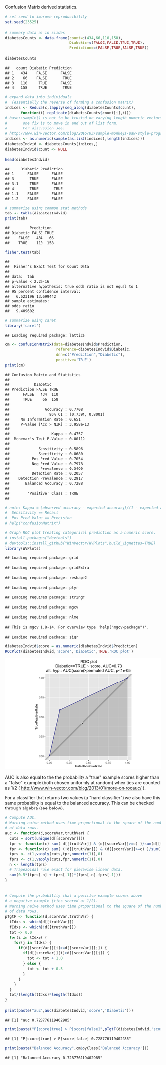 Confusion Matrix derived statistics.

``` r
# set seed to improve reproducibility
set.seed(23525)

# summary data as in slides
diabetesCounts <- data.frame(count=c(434,66,110,158),
                             Diabetic=c(FALSE,FALSE,TRUE,TRUE),
                             Prediction=c(FALSE,TRUE,FALSE,TRUE))

diabetesCounts
```

    ##   count Diabetic Prediction
    ## 1   434    FALSE      FALSE
    ## 2    66    FALSE       TRUE
    ## 3   110     TRUE      FALSE
    ## 4   158     TRUE       TRUE

``` r
# expand data into individuals
#  (essentially the reverse of forming a confusion matrix)
indices <- Reduce(c,lapply(seq_along(diabetesCounts$count),
       function(i) replicate(diabetesCounts$count[i],i)))
# base::sample() is not to be trusted on varying length numeric vectors
#       one fix is to move in and out of list form.
#       For discussion see:
# http://www.win-vector.com/blog/2016/03/sample-monkeys-paw-style-programming-in-r/
indices <- as.numeric(sample(as.list(indices),length(indices)))
diabetesIndvid <- diabetesCounts[indices,]
diabetesIndvid$count <- NULL

head(diabetesIndvid)
```

    ##     Diabetic Prediction
    ## 1      FALSE      FALSE
    ## 3       TRUE      FALSE
    ## 3.1     TRUE      FALSE
    ## 4       TRUE       TRUE
    ## 1.1    FALSE      FALSE
    ## 1.2    FALSE      FALSE

``` r
# summarize using common stat methods
tab <- table(diabetesIndvid)
print(tab)
```

    ##         Prediction
    ## Diabetic FALSE TRUE
    ##    FALSE   434   66
    ##    TRUE    110  158

``` r
fisher.test(tab)
```

    ## 
    ##  Fisher's Exact Test for Count Data
    ## 
    ## data:  tab
    ## p-value < 2.2e-16
    ## alternative hypothesis: true odds ratio is not equal to 1
    ## 95 percent confidence interval:
    ##   6.523196 13.699442
    ## sample estimates:
    ## odds ratio 
    ##   9.409602

``` r
# summarize using caret
library('caret')
```

    ## Loading required package: lattice

``` r
cm <- confusionMatrix(data=diabetesIndvid$Prediction,
                       reference=diabetesIndvid$Diabetic,
                       dnn=c("Prediction","Diabetic"),
                       positive='TRUE')
print(cm)
```

    ## Confusion Matrix and Statistics
    ## 
    ##           Diabetic
    ## Prediction FALSE TRUE
    ##      FALSE   434  110
    ##      TRUE     66  158
    ##                                           
    ##                Accuracy : 0.7708          
    ##                  95% CI : (0.7394, 0.8001)
    ##     No Information Rate : 0.651           
    ##     P-Value [Acc > NIR] : 3.958e-13       
    ##                                           
    ##                   Kappa : 0.4757          
    ##  Mcnemar's Test P-Value : 0.00119         
    ##                                           
    ##             Sensitivity : 0.5896          
    ##             Specificity : 0.8680          
    ##          Pos Pred Value : 0.7054          
    ##          Neg Pred Value : 0.7978          
    ##              Prevalence : 0.3490          
    ##          Detection Rate : 0.2057          
    ##    Detection Prevalence : 0.2917          
    ##       Balanced Accuracy : 0.7288          
    ##                                           
    ##        'Positive' Class : TRUE            
    ## 

``` r
# note: Kappa = (observed accuracy - expected accuracy)/(1 - expected accuracy)
#  Sensitivity == Recall
#  Pos Pred Value == Precision
# help("confusionMatrix")
```

``` r
# Graph ROC plot treating categorical prediction as a numeric score.
# install.packages("devtools")
# devtools::install_github("WinVector/WVPlots",build_vignettes=TRUE)
library(WVPlots)
```

    ## Loading required package: grid

    ## Loading required package: gridExtra

    ## Loading required package: reshape2

    ## Loading required package: plyr

    ## Loading required package: stringr

    ## Loading required package: mgcv

    ## Loading required package: nlme

    ## This is mgcv 1.8-14. For overview type 'help("mgcv-package")'.

    ## Loading required package: sigr

``` r
diabetesIndvid$score = as.numeric(diabetesIndvid$Prediction)
ROCPlot(diabetesIndvid,'score','Diabetic',TRUE,'ROC plot')
```

![](ConfusionMatrix_files/figure-markdown_github/graph-1.png)

AUC is also equal to the the probability a "true" example scores higher than a "false" example (both chosen uniformly at random) when ties are counted as 1/2 ( <http://www.win-vector.com/blog/2013/01/more-on-rocauc/> ).

For a classifier that returns two values (a "hard classifier") we also have this same probability is equal to the balanced accuracy. This can be checked through algebra (see below).

``` r
# Compute AUC.
# Warning naive method uses time proportional to the square of the number
# of data rows.
auc <- function(d,scoreVar,truthVar) {
  cuts = sort(unique(d[[scoreVar]]))
  tpr <- function(c) sum( d[[truthVar]] & (d[[scoreVar]]>=c) )/sum(d[[truthVar]])
  fpr <- function(c) sum( (!d[[truthVar]]) & (d[[scoreVar]]>=c) )/sum(!d[[truthVar]])
  tprs <- c(1,vapply(cuts,tpr,numeric(1)),0)
  fprs <- c(1,vapply(cuts,fpr,numeric(1)),0)
  n <- length(tprs)
  # Trapezoidal rule exact for piecewise linear data.
  sum(0.5*(tprs[-n] + tprs[-1])*(fprs[-n]-fprs[-1]))
}


# Compute the probability that a positive example scores above
# a negative example (ties scored as 1/2).
# Warning naive method uses time proportional to the square of the number
# of data rows.
pTgtF <- function(d,scoreVar,truthVar) {
  tIdxs <- which(d[[truthVar]])
  fIdxs <- which(!d[[truthVar]])
  tot <- 0.0
  for(i in tIdxs) {
    for(j in fIdxs) {
      if(d[[scoreVar]][i]>=d[[scoreVar]][j]) {
        if(d[[scoreVar]][i]>d[[scoreVar]][j]) {
          tot <- tot + 1.0
        } else {
          tot <- tot + 0.5
        }
      }
    }
  }
  tot/(length(tIdxs)*length(fIdxs))
}

print(paste("auc",auc(diabetesIndvid,'score','Diabetic')))
```

    ## [1] "auc 0.728776119402985"

``` r
print(paste("P[score|true] > P[score|false]",pTgtF(diabetesIndvid,'score','Diabetic')))
```

    ## [1] "P[score|true] > P[score|false] 0.728776119402985"

``` r
print(paste("Balanced Accuracy",cm$byClass['Balanced Accuracy']))
```

    ## [1] "Balanced Accuracy 0.728776119402985"
